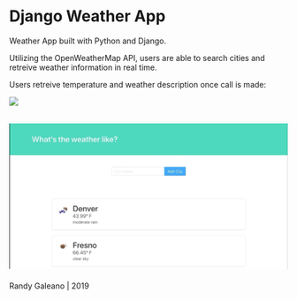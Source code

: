# Django Weather App

Weather App built with Python and Django.

Utilizing the OpenWeatherMap API, users are able to search cities and retreive weather information in real time.

Users retreive temperature and weather description once call is made:

![](weather-app-gif1.gif)

![](weather-app-gif2.gif)
---
Randy Galeano | 2019